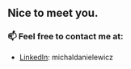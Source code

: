 ## Nice to meet you. 

### 📫 Feel free to contact me at: 
- <a href="https://www.linkedin.com/in/michaldanielewicz/">LinkedIn</a>: michaldanielewicz
